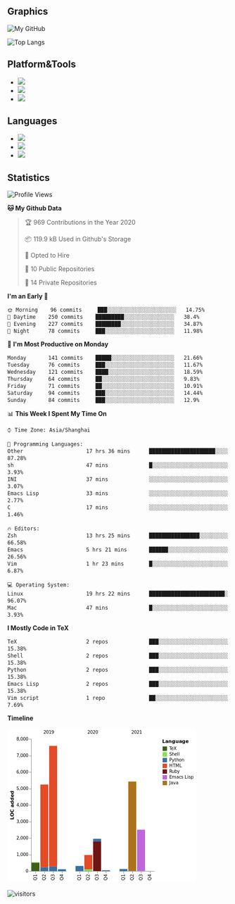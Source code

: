 ## Graphics

![My GitHub](https://github-readme-stats.vercel.app/api?username=SteamedFish&count_private=true&show_icons=true&theme=buefy&include_all_commits=false)

![Top Langs](https://github-readme-stats.vercel.app/api/top-langs/?username=SteamedFish&theme=buefy&hide=ruby&count_private=true&show_icons=true&layout=compact)

## Platform&Tools

* [![](https://img.shields.io/badge/ArchLinux--purple?style=flat-square&logo=ArchLinux)](https://www.archlinux.org/)
* [![](https://img.shields.io/badge/Gentoo-testing-purple?style=flat-square&logo=Gentoo)](https://www.gentoo.org/)
* [![](https://img.shields.io/badge/Doom%20Emacs-28-blue?style=flat-square&logo=Gnu%20emacs&logoColor=white)](https://www.gnu.org/software/emacs/)

## Languages

* [![](https://img.shields.io/badge/-Python-3776AB?style=flat-square&logo=python&logoColor=white)](https://www.python.org/)
* [![](https://img.shields.io/badge/-Bash-00ADD8?style=flat-square&logo=Gnu-bash&logoColor=white)](https://www.gnu.org/software/bash/)
* [![](https://img.shields.io/badge/-Go-00ADD8?style=flat-square&logo=go&logoColor=white)](https://golang.org/)

## Statistics

<!--START_SECTION:waka-->
![Profile Views](http://img.shields.io/badge/Profile%20Views-4-blue)

**🐱 My Github Data** 

> 🏆 969 Contributions in the Year 2020
 > 
> 📦 119.9 kB Used in Github's Storage 
 > 
> 💼 Opted to Hire
 > 
> 📜 10 Public Repositories
 > 
> 🔑 14 Private Repositories 

**I'm an Early 🐤** 

```text
🌞 Morning    96 commits     ███░░░░░░░░░░░░░░░░░░░░░░   14.75% 
🌆 Daytime    250 commits    █████████░░░░░░░░░░░░░░░░   38.4% 
🌃 Evening    227 commits    ████████░░░░░░░░░░░░░░░░░   34.87% 
🌙 Night      78 commits     ███░░░░░░░░░░░░░░░░░░░░░░   11.98%

```
📅 **I'm Most Productive on Monday** 

```text
Monday       141 commits    █████░░░░░░░░░░░░░░░░░░░░   21.66% 
Tuesday      76 commits     ███░░░░░░░░░░░░░░░░░░░░░░   11.67% 
Wednesday    121 commits    ████░░░░░░░░░░░░░░░░░░░░░   18.59% 
Thursday     64 commits     ██░░░░░░░░░░░░░░░░░░░░░░░   9.83% 
Friday       71 commits     ██░░░░░░░░░░░░░░░░░░░░░░░   10.91% 
Saturday     94 commits     ███░░░░░░░░░░░░░░░░░░░░░░   14.44% 
Sunday       84 commits     ███░░░░░░░░░░░░░░░░░░░░░░   12.9%

```


📊 **This Week I Spent My Time On** 

```text
⌚︎ Time Zone: Asia/Shanghai

💬 Programming Languages: 
Other                    17 hrs 36 mins      █████████████████████░░░░   87.28% 
sh                       47 mins             █░░░░░░░░░░░░░░░░░░░░░░░░   3.93% 
INI                      37 mins             ░░░░░░░░░░░░░░░░░░░░░░░░░   3.07% 
Emacs Lisp               33 mins             ░░░░░░░░░░░░░░░░░░░░░░░░░   2.77% 
C                        17 mins             ░░░░░░░░░░░░░░░░░░░░░░░░░   1.46%

🔥 Editors: 
Zsh                      13 hrs 25 mins      ████████████████░░░░░░░░░   66.58% 
Emacs                    5 hrs 21 mins       ██████░░░░░░░░░░░░░░░░░░░   26.56% 
Vim                      1 hr 23 mins        █░░░░░░░░░░░░░░░░░░░░░░░░   6.87%

💻 Operating System: 
Linux                    19 hrs 22 mins      ████████████████████████░   96.07% 
Mac                      47 mins             █░░░░░░░░░░░░░░░░░░░░░░░░   3.93%

```

**I Mostly Code in TeX** 

```text
TeX                      2 repos             ███░░░░░░░░░░░░░░░░░░░░░░   15.38% 
Shell                    2 repos             ███░░░░░░░░░░░░░░░░░░░░░░   15.38% 
Python                   2 repos             ███░░░░░░░░░░░░░░░░░░░░░░   15.38% 
Emacs Lisp               2 repos             ███░░░░░░░░░░░░░░░░░░░░░░   15.38% 
Vim script               1 repo              ██░░░░░░░░░░░░░░░░░░░░░░░   7.69%

```


**Timeline**

![Chart not found](https://github.com/SteamedFish/SteamedFish/blob/master/charts/bar_graph.png) 


<!--END_SECTION:waka-->

![visitors](https://visitor-badge.laobi.icu/badge?page_id=SteamedFish.SteamedFish)
